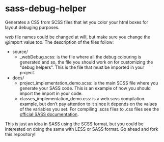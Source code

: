 # sass-debug-helper
Generates a CSS from SCSS files that let you color your html boxes for layout debuging purposes.

*web* file names could be changed at will, but make sure you change the @import value too.
The description of the files follow:
* source/
    * _webDebug.scss: is the file where all the debug colouring is generated and so, the file you should work on for customizing the "debug helpers". This is the file that must be imported in your project.
* docs/
    * project_implementation_demo.scss: is the main SCSS file where you generate your SASS code. This is an example of how you should import the import in your code.
    * classes_implementation_demo.css: is a web.scss compilation example, but don't pay attention to it since it depends on the values of the variables you set. For compiling .scss files to .css files see the [official SASS documentation](http://sass-lang.com/).

This is just an idea in SASS using the SCSS format, but you could be interested on doing the same with LESS or SASS format. Go ahead and fork this repository!
